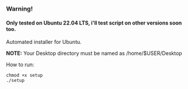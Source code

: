 ### Warning!
#### Only tested on Ubuntu 22.04 LTS, i'll test script on other versions soon too.

Automated installer for Ubuntu.

__NOTE:__ Your Desktop directory must be named as /home/$USER/Desktop

How to run:
```
chmod +x setup
./setup
```
